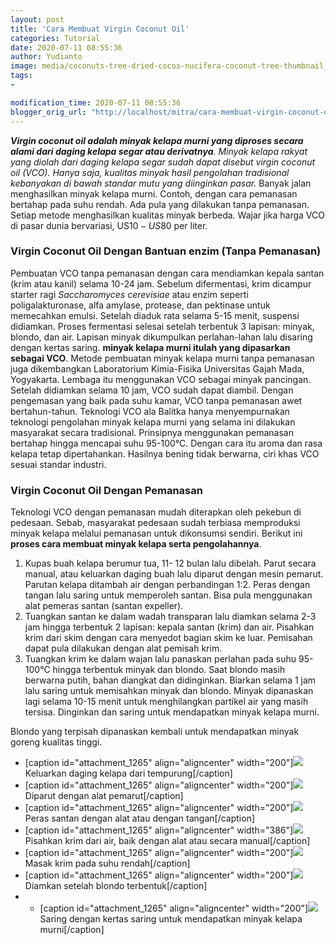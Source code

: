 ```yaml
---
layout: post
title: 'Cara Membuat Virgin Coconut Oil'
categories: Tutorial
date: 2020-07-11 08:55:36
author: Yudianto
image: media/coconuts-tree-dried-cocos-nucifera-coconut-tree-thumbnail_1072x800.jpg
tags:
- 

modification_time: 2020-07-11 08:55:36
blogger_orig_url: "http://localhost/mitra/cara-membuat-virgin-coconut-oil.html"
---
```


_**Virgin coconut oil adalah minyak kelapa murni yang diproses secara alami
dari daging kelapa segar atau derivatnya**. Minyak kelapa rakyat yang diolah
dari daging kelapa segar sudah dapat disebut virgin coconut oil (VCO). Hanya
saja, kualitas minyak hasil pengolahan tradisional kebanyakan di bawah standar
mutu yang diinginkan pasar._ Banyak jalan menghasilkan minyak kelapa murni.
Contoh, dengan cara pemanasan bertahap pada suhu rendah. Ada pula yang
dilakukan tanpa pemanasan. Setiap metode menghasilkan kualitas minyak berbeda.
Wajar jika harga VCO di pasar dunia bervariasi, US$10-US$80 per liter.

### Virgin Coconut Oil Dengan Bantuan enzim (Tanpa Pemanasan)

Pembuatan VCO tanpa pemanasan dengan cara mendiamkan kepala santan (krim atau
kanil) selama 10-24 jam. Sebelum difermentasi, krim dicampur starter ragi
_Saccharomyces cerevisiae_ atau enzim seperti poligalakturonase, alfa amylase,
protease, dan pektinase untuk memecahkan emulsi. Setelah diaduk rata selama
5-15 menit, suspensi didiamkan. Proses fermentasi selesai setelah terbentuk 3
lapisan: minyak, blondo, dan air. Lapisan minyak dikumpulkan perlahan-lahan
lalu disaring dengan kertas saring. **minyak kelapa murni itulah yang
dipasarkan sebagai VCO**. Metode pembuatan minyak kelapa murni tanpa pemanasan
juga dikembangkan Laboratorium Kimia-Fisika Universitas Gajah Mada,
Yogyakarta. Lembaga itu menggunakan VCO sebagai minyak pancingan. Setelah
didiamkan selama 10 jam, VCO sudah dapat diambil. Dengan pengemasan yang baik
pada suhu kamar, VCO tanpa pemanasan awet bertahun-tahun. Teknologi VCO ala
Balitka hanya menyempurnakan teknologi pengolahan minyak kelapa murni yang
selama ini dilakukan masyarakat secara tradisional. Prinsipnya menggunakan
pemanasan bertahap hingga mencapai suhu 95-100°C. Dengan cara itu aroma dan
rasa kelapa tetap dipertahankan. Hasilnya bening tidak berwarna, ciri khas VCO
sesuai standar industri.

### Virgin Coconut Oil Dengan Pemanasan

Teknologi VCO dengan pemanasan mudah diterapkan oleh pekebun di pedesaan.
Sebab, masyarakat pedesaan sudah terbiasa memproduksi minyak kelapa melalui
pemanasan untuk dikonsumsi sendiri. Berikut ini **proses cara membuat minyak
kelapa serta pengolahannya**.

  1. Kupas buah kelapa berumur tua, 11- 12 bulan lalu dibelah. Parut secara manual, atau keluarkan daging buah lalu diparut dengan mesin pemarut. Parutan kelapa ditambah air dengan perbandingan 1:2. Peras dengan tangan lalu saring untuk memperoleh santan. Bisa pula menggunakan alat pemeras santan (santan expeller).
  2. Tuangkan santan ke dalam wadah transparan lalu diamkan selama 2-3 jam hingga terbentuk 2 lapisan: kepala santan (krim) dan air. Pisahkan krim dari skim dengan cara menyedot bagian skim ke luar. Pemisahan dapat pula dilakukan dengan alat pemisah krim.
  3. Tuangkan krim ke dalam wajan lalu panaskan perlahan pada suhu 95-100°C hingga terbentuk minyak dan blondo. Saat blondo masih berwarna putih, bahan diangkat dan didinginkan. Biarkan selama 1 jam lalu saring untuk memisahkan minyak dan blondo. Minyak dipanaskan lagi selama 10-15 menit untuk menghilangkan partikel air yang masih tersisa. Dinginkan dan saring untuk mendapatkan minyak kelapa murni.

Blondo yang terpisah dipanaskan kembali untuk mendapatkan minyak goreng
kualitas tinggi.

  * [caption id="attachment_1265" align="aligncenter" width="200"]![](http://127.0.0.1/mitra/wp-content/uploads/2020/07/1_698x800-262x300.jpg) Keluarkan daging kelapa dari tempurung[/caption]
  * [caption id="attachment_1265" align="aligncenter" width="200"]![](http://127.0.0.1/mitra/wp-content/uploads/2020/07/1_698x800-262x300.jpg) Diparut dengan alat pemarut[/caption]
  * [caption id="attachment_1265" align="aligncenter" width="200"]![](http://127.0.0.1/mitra/wp-content/uploads/2020/07/1_698x800-262x300.jpg) Peras santan dengan alat atau dengan tangan[/caption]
  * [caption id="attachment_1265" align="aligncenter" width="386"]![](http://127.0.0.1/mitra/wp-content/uploads/2020/07/1_698x800.jpg) Pisahkan krim dari air, baik dengan alat atau secara manual[/caption]
  * [caption id="attachment_1265" align="aligncenter" width="200"]![](http://127.0.0.1/mitra/wp-content/uploads/2020/07/1_698x800-262x300.jpg) Masak krim pada suhu rendah[/caption]
  * [caption id="attachment_1265" align="aligncenter" width="200"]![](http://127.0.0.1/mitra/wp-content/uploads/2020/07/1_698x800-262x300.jpg) Diamkan setelah blondo terbentuk[/caption]
  *   * [caption id="attachment_1265" align="aligncenter" width="200"]![](http://127.0.0.1/mitra/wp-content/uploads/2020/07/1_698x800-262x300.jpg) Saring dengan kertas saring untuk mendapatkan minyak kelapa murni[/caption]


